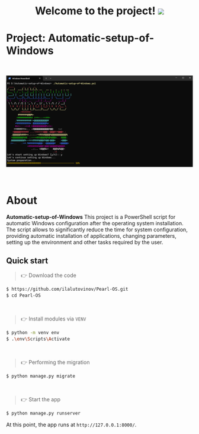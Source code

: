 <h1 align="center">Welcome to the project! <img src="https://media.giphy.com/media/hvRJCLFzcasrR4ia7z/giphy.gif" width="40"></h1>

# Project: Automatic-setup-of-Windows

<br />

![Screenshot.png)](Automatic-setup-of-Windows/Documents/Screenshot.png)

<br />

# About 

**Automatic-setup-of-Windows** This project is a PowerShell script for automatic Windows configuration after the operating system installation. The script allows to significantly reduce the time for system configuration, providing automatic installation of applications, changing parameters, setting up the environment and other tasks required by the user.


## Quick start

> 👉 Download the code  

```bash
$ https://github.com/ilalutovinov/Pearl-OS.git
$ cd Pearl-OS 
```

<br />

> 👉 Install modules via `VENV`  

```bash
$ python -m venv env
$ .\env\Scripts\Activate
```

<br />


> 👉 Performing the migration

```bash
$ python manage.py migrate
```

<br />

> 👉 Start the app

```bash
$ python manage.py runserver
```

At this point, the app runs at `http://127.0.0.1:8000/`. 

<br />

